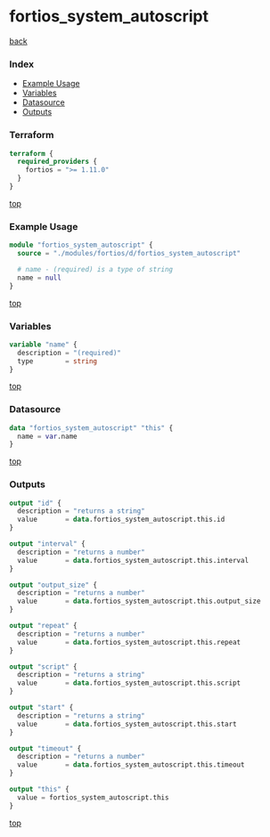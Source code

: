 # fortios_system_autoscript

[back](../fortios.md)

### Index

- [Example Usage](#example-usage)
- [Variables](#variables)
- [Datasource](#datasource)
- [Outputs](#outputs)

### Terraform

```terraform
terraform {
  required_providers {
    fortios = ">= 1.11.0"
  }
}
```

[top](#index)

### Example Usage

```terraform
module "fortios_system_autoscript" {
  source = "./modules/fortios/d/fortios_system_autoscript"

  # name - (required) is a type of string
  name = null
}
```

[top](#index)

### Variables

```terraform
variable "name" {
  description = "(required)"
  type        = string
}
```

[top](#index)

### Datasource

```terraform
data "fortios_system_autoscript" "this" {
  name = var.name
}
```

[top](#index)

### Outputs

```terraform
output "id" {
  description = "returns a string"
  value       = data.fortios_system_autoscript.this.id
}

output "interval" {
  description = "returns a number"
  value       = data.fortios_system_autoscript.this.interval
}

output "output_size" {
  description = "returns a number"
  value       = data.fortios_system_autoscript.this.output_size
}

output "repeat" {
  description = "returns a number"
  value       = data.fortios_system_autoscript.this.repeat
}

output "script" {
  description = "returns a string"
  value       = data.fortios_system_autoscript.this.script
}

output "start" {
  description = "returns a string"
  value       = data.fortios_system_autoscript.this.start
}

output "timeout" {
  description = "returns a number"
  value       = data.fortios_system_autoscript.this.timeout
}

output "this" {
  value = fortios_system_autoscript.this
}
```

[top](#index)